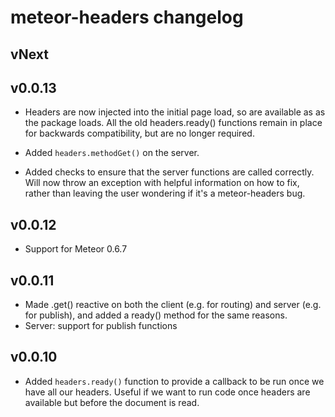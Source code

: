 # meteor-headers changelog

## vNext

## v0.0.13

* Headers are now injected into the initial page load, so are available as
as the package loads.  All the old headers.ready() functions remain in
place for backwards compatibility, but are no longer required.

* Added `headers.methodGet()` on the server.

* Added checks to ensure that the server functions are called correctly.
Will now throw an exception with helpful information on how to fix, rather
than leaving the user wondering if it's a meteor-headers bug.

## v0.0.12

* Support for Meteor 0.6.7

## v0.0.11

* Made .get() reactive on both the client (e.g. for routing) and server
(e.g. for publish), and added a ready() method for the same reasons.
* Server: support for publish functions

## v0.0.10

* Added `headers.ready()` function to provide a callback to be run once we have
all our headers.  Useful if we want to run code once headers are available but
before the document is read.